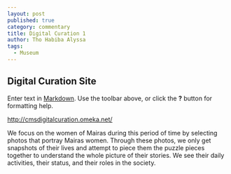 ```yaml
---
layout: post
published: true
category: commentary
title: Digital Curation 1
author: Tho Habiba Alyssa
tags:
  - Museum
---
```

## Digital Curation Site

Enter text in [Markdown](http://daringfireball.net/projects/markdown/). Use the toolbar above, or click the **?** button for formatting help.

http://cmsdigitalcuration.omeka.net/

We focus on the women of Mairas during this period of time by selecting photos that portray Mairas women. Through these photos, we only get snapshots of their lives and attempt to piece them the puzzle pieces together to understand the whole picture of their stories. We see their daily activities, their status, and their roles in the society. 
